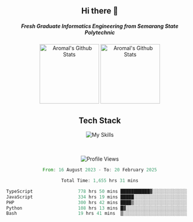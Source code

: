 <div align="center">
  <h2>Hi there 👋</h2>

  <h5>Fresh Graduate Informatics Engineering from Semarang State Polytechnic</h5>

  <img
    height="160"
    alt="Aromal's Github Stats"
    src="https://github-readme-stats.vercel.app/api?username=dafariski77&show_icons=true&theme=tokyonight&count_private=true"
  />
  <img
    alt="Aromal's Github Stats"
    height="160"
    src="https://github-readme-stats.vercel.app/api/top-langs/?username=dafariski77&layout=compact&theme=tokyonight"
  />

  <h2>Tech Stack</h2>
  
![My Skills](https://simpleskill.icons.workers.dev/svg?i=typescript,next.js,react,tailwindcss,shadcnui,reactquery,prisma,socketdotio,zod)

  <br /><br />
  <img src="https://komarev.com/ghpvc/?username=dafariski77&abbreviated=true" alt="Profile Views">
    
  <!--START_SECTION:waka-->

```rust
From: 16 August 2023 - To: 20 February 2025

Total Time: 1,655 hrs 31 mins

TypeScript                 778 hrs 50 mins ███████████▓░░░░░░░░░░░░░   46.60 %
JavaScript                 334 hrs 19 mins █████░░░░░░░░░░░░░░░░░░░░   20.01 %
PHP                        300 hrs 42 mins ████▒░░░░░░░░░░░░░░░░░░░░   17.99 %
Python                     108 hrs 13 mins █▓░░░░░░░░░░░░░░░░░░░░░░░   06.48 %
Bash                       19 hrs 41 mins  ▒░░░░░░░░░░░░░░░░░░░░░░░░   01.18 %
```

<!--END_SECTION:waka-->
</div>
